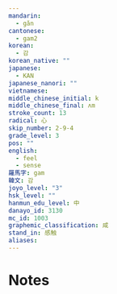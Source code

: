 ```yaml
---
mandarin:
  - gǎn
cantonese:
  - gam2
korean:
  - 감
korean_native: ""
japanese:
  - KAN
japanese_nanori: ""
vietnamese:
middle_chinese_initial: k
middle_chinese_final: ʌm
stroke_count: 13
radical: 心
skip_number: 2-9-4
grade_level: 3
pos: ""
english:
  - feel
  - sense
羅馬字: gam
韓文: 감
joyo_level: "3"
hsk_level: ""
hanmun_edu_level: 中
danayo_id: 3130
mc_id: 1003
graphemic_classification: 咸
stand_in: 感触
aliases:
---
```


# Notes
